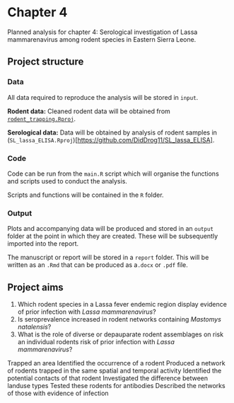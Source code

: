 # Chapter 4

Planned analysis for chapter 4: Serological investigation of Lassa mammarenavirus among rodent species in Eastern Sierra Leone.

## Project structure

### Data

All data required to reproduce the analysis will be stored in `input`.

**Rodent data:** Cleaned rodent data will be obtained from [`rodent_trapping.Rproj`](https://github.com/DidDrog11/rodent_trapping).

**Serological data:** Data will be obtained by analysis of rodent samples in (`SL_lassa_ELISA.Rproj`)[https://github.com/DidDrog11/SL_lassa_ELISA].

### Code

Code can be run from the `main.R` script which will organise the functions and scripts used to conduct the analysis.

Scripts and functions will be contained in the `R` folder.

### Output

Plots and accompanying data will be produced and stored in an `output` folder at the point in which they are created. These will be subsequently imported into the report.

The manuscript or report will be stored in a `report` folder. This will be written as an `.Rmd` that can be produced as a`.docx` or `.pdf` file.

## Project aims

1.  Which rodent species in a Lassa fever endemic region display evidence of prior infection with *Lassa mammarenavirus*?
2.  Is seroprevalence increased in rodent networks containing *Mastomys natalensis*?
3.  What is the role of diverse or depauparate rodent assemblages on risk an individual rodents risk of prior infection with *Lassa mammarenavirus*?

Trapped an area
Identified the occurrence of a rodent
Produced a network of rodents trapped in the same spatial and temporal activity
Identified the potential contacts of that rodent
Investigated the difference between landuse types
Tested these rodents for antibodies
Described the networks of those with evidence of infection